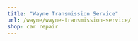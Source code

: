 ```yaml
---
title: "Wayne Transmission Service"
url: /wayne/wayne-transmission-service/
shop: car repair
---
```

